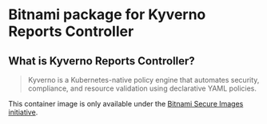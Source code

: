 # Bitnami package for Kyverno Reports Controller

## What is Kyverno Reports Controller?

> Kyverno is a Kubernetes-native policy engine that automates security, compliance, and resource validation using declarative YAML policies.

This container image is only available under the [Bitnami Secure Images initiative](https://news.broadcom.com/app-dev/broadcom-introduces-bitnami-secure-images-for-production-ready-containerized-applications).